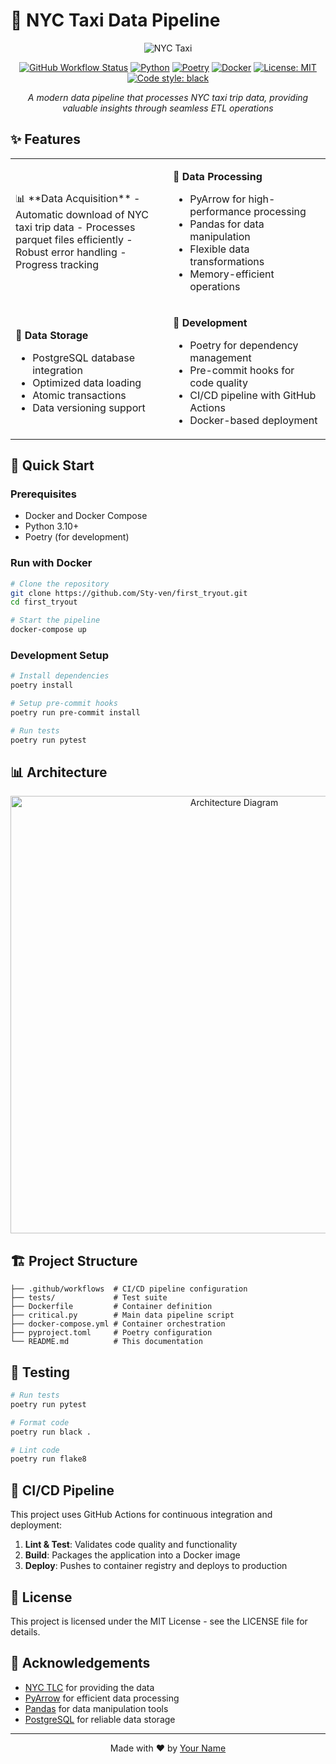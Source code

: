 # 🚕 NYC Taxi Data Pipeline

<div align="center">

![NYC Taxi](https://i.imgur.com/kNOy8pa.png)

[![GitHub Workflow Status](https://img.shields.io/github/actions/workflow/status/yourusername/first_tryout/main.yml?style=for-the-badge&logo=github&label=CI%2FCD)](https://github.com/yourusername/first_tryout/actions)
[![Python](https://img.shields.io/badge/python-3.10-blue.svg?style=for-the-badge&logo=python&logoColor=white)](https://www.python.org/)
[![Poetry](https://img.shields.io/badge/Poetry-1.7.1-teal.svg?style=for-the-badge&logo=poetry&logoColor=white)](https://python-poetry.org/)
[![Docker](https://img.shields.io/badge/Docker-20.10.21-blue.svg?style=for-the-badge&logo=docker&logoColor=white)](https://www.docker.com/)
[![License: MIT](https://img.shields.io/badge/License-MIT-yellow.svg?style=for-the-badge)](https://opensource.org/licenses/MIT)
[![Code style: black](https://img.shields.io/badge/code%20style-black-000000.svg?style=for-the-badge)](https://github.com/psf/black)

*A modern data pipeline that processes NYC taxi trip data, providing valuable insights through seamless ETL operations*

</div>

## ✨ Features

<div align="center">
<table>
<tr>
<td width="50%">
📊 **Data Acquisition**
- Automatic download of NYC taxi trip data
- Processes parquet files efficiently
- Robust error handling
- Progress tracking

</td>
<td width="50%">

🔄 **Data Processing**
- PyArrow for high-performance processing
- Pandas for data manipulation
- Flexible data transformations
- Memory-efficient operations

</td>
</tr>
<tr>
<td width="50%">

💾 **Data Storage**
- PostgreSQL database integration
- Optimized data loading
- Atomic transactions
- Data versioning support

</td>
<td width="50%">

🔧 **Development**
- Poetry for dependency management
- Pre-commit hooks for code quality
- CI/CD pipeline with GitHub Actions
- Docker-based deployment

</td>
</tr>
</table>
</div>

## 🚀 Quick Start

### Prerequisites

- Docker and Docker Compose
- Python 3.10+
- Poetry (for development)

### Run with Docker

```bash
# Clone the repository
git clone https://github.com/Sty-ven/first_tryout.git
cd first_tryout

# Start the pipeline
docker-compose up
```

### Development Setup

```bash
# Install dependencies
poetry install

# Setup pre-commit hooks
poetry run pre-commit install

# Run tests
poetry run pytest
```

## 📊 Architecture

<div align="center">
<img src="https://i.imgur.com/b1HHPcE.png" alt="Architecture Diagram" width="700px" />
</div>

## 🏗️ Project Structure

```
├── .github/workflows  # CI/CD pipeline configuration
├── tests/             # Test suite
├── Dockerfile         # Container definition
├── critical.py        # Main data pipeline script
├── docker-compose.yml # Container orchestration
├── pyproject.toml     # Poetry configuration
└── README.md          # This documentation
```

## 🧪 Testing

```bash
# Run tests
poetry run pytest

# Format code
poetry run black .

# Lint code
poetry run flake8
```

## 🔄 CI/CD Pipeline

This project uses GitHub Actions for continuous integration and deployment:

1. **Lint & Test**: Validates code quality and functionality
2. **Build**: Packages the application into a Docker image
3. **Deploy**: Pushes to container registry and deploys to production

## 📜 License

This project is licensed under the MIT License - see the LICENSE file for details.

## 🙏 Acknowledgements

- [NYC TLC](https://www1.nyc.gov/site/tlc/about/tlc-trip-record-data.page) for providing the data
- [PyArrow](https://arrow.apache.org/docs/python/) for efficient data processing
- [Pandas](https://pandas.pydata.org/) for data manipulation tools
- [PostgreSQL](https://www.postgresql.org/) for reliable data storage

---

<div align="center">
<p>Made with ❤️ by <a href="https://github.com/yourusername">Your Name</a></p>
</div>

